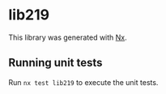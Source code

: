 # lib219

This library was generated with [Nx](https://nx.dev).

## Running unit tests

Run `nx test lib219` to execute the unit tests.
